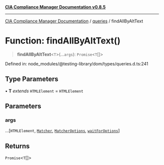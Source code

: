 [**CIA Compliance Manager Documentation v0.8.5**](../../../README.md)

***

[CIA Compliance Manager Documentation](../../../globals.md) / [queries](../README.md) / findAllByAltText

# Function: findAllByAltText()

> **findAllByAltText**\<`T`\>(...`args`): `Promise`\<`T`[]\>

Defined in: node\_modules/@testing-library/dom/types/queries.d.ts:241

## Type Parameters

• **T** *extends* `HTMLElement` = `HTMLElement`

## Parameters

### args

...\[`HTMLElement`, [`Matcher`](../../../type-aliases/Matcher.md), [`MatcherOptions`](../../../interfaces/MatcherOptions.md), [`waitForOptions`](../../../interfaces/waitForOptions.md)\]

## Returns

`Promise`\<`T`[]\>
